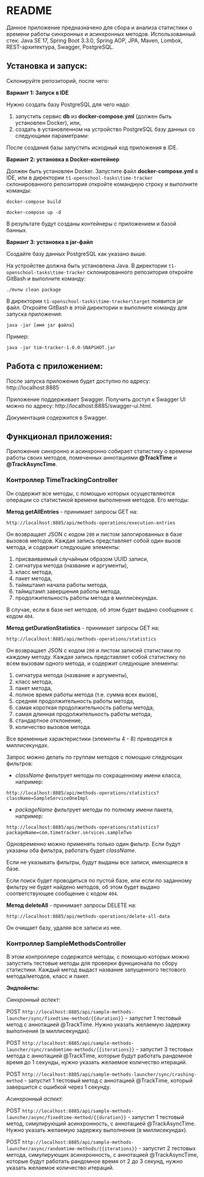 __README__
==========

Данное приложение предназначено для сбора и анализа статистики о времени работы синхронных и асинхронных методов.
Использованный стек: Java SE 17, Spring Boot 3.3.0, Spring AOP, JPA, Maven, Lombok, REST-архитектура, Swagger, PostgreSQL.

Установка и запуск:
-----------------------------------



Склонируйте репозиторий, после чего:

**Вариант 1: Запуск в IDE**

Нужно создать базу PostgreSQL для чего надо:

1) запустить сервис **db** из **docker-compose.yml** (должен быть установлен Docker), или,
2) создать в установленном на устройство PostgreSQL базу данных со следующими параметрами:


После создания базы запустить исходный код приложения в IDE.

**Вариант 2: установка в Docker-контейнер**

Должен быть установлен Docker. Запустите файл **docker-compose.yml** в IDE, или в директории ```t1-openschool-tasks\time-tracker``` склонированного репозитория откройте командную строку и выполните команды:

```docker-compose build```

```docker-compose up -d```

В результате будут созданы контейнеры с приложением и базой банных.

**Вариант 3: установка в jar-файл**

Создайте базу данных PostgreSQL как указано выше.

На устройстве должна быть установлена Java. В директории ```t1-openschool-tasks\time-tracker``` склонированного репозитория откройте GitBash и выполните команду:

```./mvnw clean package```

В директории ```t1-openschool-tasks\time-tracker\target``` появится jar файл. Откройте GitBash в этой директории и выполните команду для запуска приложения:

```java -jar [имя jar файла]```

Пример:

```java -jar tim-tracker-1.0.0-SNAPSHOT.jar```

Работа с приложением:
---------------------------------------

После запуска приложение будет доступно по адресу: http://localhost:8885

Приложение поддерживает Swagger. Получить доступ к Swagger UI можно по адресу:  http://localhost:8885/swagger-ui.html.

Документация содержится в Swagger.

Функционал приложения:
------------------------------------------

Приложение синхронно и асинхронно собирает статистику о времени работы своих методов, помеченных аннотациями **@TrackTime** и **@TrackAsyncTime**.

### Контроллер TimeTrackingController

Он содержит все методы, с помощью которых осуществляются операции со статистикой времени выполнения методов. Его методы:

**Метод getAllEntries** - принимает запросы GET на:

```http://localhost:8885/api/methods-operations/execution-entries```

Он возвращает JSON с кодом ```200``` и листом залогированных в базе вызовов методов. Каждая запись представляет собой один вызов метода, и содержит следующие элементы:

1. присваиваемый случайным образом UUID записи,
2. сигнатура метода (название и аргументы),
3. класс метода,
4. пакет метода,
5. таймштамп начала работы метода,
6. таймштамп завершения работы метода,
7. продолжительность работы метода в миллисекундах.

В случае, если в базе нет методов, об этом будет выдано сообщение с кодом ```404```.

**Метод getDurationStatistics** - принимает запросы GET на:

```http://localhost:8885/api/methods-operations/statistics```

Он возвращает JSON с кодом ```200``` и листом записей статистики по каждому методу. Каждая запись представляет собой статистику по всем вызовам одного метода, и содержит следующие элементы:

1. сигнатура метода (название и аргументы),
2. класс метода,
3. пакет метода,
4. полное время работы метода (т.е. сумма всех вызов),
5. средняя продолжительность работы метода,
6. самая короткая продолжительность работы метода,
7. самая длинная продолжительность работы метода,
8. стандартное отклонение,
9. количество вызовов метода.

Все временные характеристики (элементы 4 - 8) приводятся в миллисекундах.

Запрос можно делать по группам методов с помощью следующих фильтров:

* *className* фильтрует методы по сокращенному имени класса, например:

```http://localhost:8885/api/methods-operations/statistics?className=SampleServiceOneImpl```

* *packageName* фильтрует методы по полному имени пакета, например:

```http://localhost:8885/api/methods-operations/statistics?packageName=com.timetracker.services.sampleTwo```

Одновременно можно применять только один фильтр. Если будут указаны оба фильтра, работать будет *className*.

Если не указывать фильтры, будут выданы все записи, имеющиеся в базе.

Если поиск будет проводиться по пустой базе, или если по заданному фильтру не будет найдено методов, об этом будет выдано соответствующее сообщение с кодом ```404```.

**Метод deleteAll** - принимает запросы DELETE на:

```http://localhost:8885/api/methods-operations/delete-all-data```

Он очищает базу, удаляя все записи из нее.

### Контроллер SampleMethodsController

В этом контроллере содержатся методы, с помощью которых можно запустить тестовые методы для проверки функционала по сбору статистики. Каждый метод выдаст название запущенного тестового метода/методов, класс и пакет.

**Эндпойнты:**

*Синхронный аспект:*

POST ```http://localhost:8885/api/sample-methods-launcher/sync/fixedtime-method/{{duration}}``` - запустит 1 тестовый метод с аннотацией @TrackTime. Нужно указать желаемую задержку выполнения (в миллисекундах).

POST ```http://localhost:8885/api/sample-methods-launcher/sync/randomtime-methods/{{iterations}}``` - запустит 3 тестовых метода с аннотацией @TrackTime, которые будут работать рандомное время до 1 секунды, нужно указать желаемое количество итераций.

POST ```http://localhost:8885/api/sample-methods-launcher/sync/crashing-method``` - запустит 1 тестовый метод с аннотацией @TrackTime, который завершится с ошибкой через 1 секунду.

*Асинхронный аспект:*

POST ```http://localhost:8885/api/sample-methods-launcher/async/fixedtime-method/{{duration}}``` - запустит 1 тестовый метод, симулирующий асинхронность, с аннотацией @TrackAsyncTime. Нужно указать желаемую задержку выполнения (в миллисекундах).

POST ```http://localhost:8885/api/sample-methods-launcher/async/randomtime-methods/{{iterations}}``` - запустит 2 тестовых метода, симулирующих асинхронность, с аннотацией @TrackAsyncTime, которые будут работать рандомное время от 2 до 3 секунд, нужно указать желаемое количество итераций.
